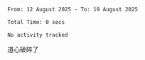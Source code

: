 <!--START_SECTION:waka-->

```txt
From: 12 August 2025 - To: 19 August 2025

Total Time: 0 secs

No activity tracked
```

<!--END_SECTION:waka-->

道心破碎了
